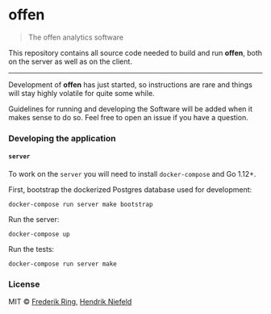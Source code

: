 # offen
> The offen analytics software

This repository contains all source code needed to build and run __offen__, both on the server as well as on the client.

---

Development of __offen__ has just started, so instructions are rare and things will stay highly volatile for quite some while.

Guidelines for running and developing the Software will be added when it makes sense to do so. Feel free to open an issue if you have a question.

### Developing the application

#### `server`

To work on the `server` you will need to install `docker-compose` and Go 1.12+.

First, bootstrap the dockerized Postgres database used for development:

```
docker-compose run server make bootstrap
```

Run the server:

```
docker-compose up
```

Run the tests:

```
docker-compose run server make
```

### License

MIT © [Frederik Ring](https://www.frederikring.com), [Hendrik Niefeld](http://niefeld.com/)
